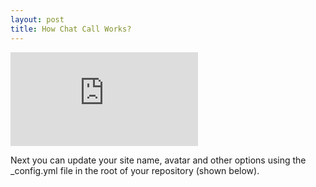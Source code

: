 ```yaml
---
layout: post
title: How Chat Call Works?
---
```


<div class="container">
  <iframe class="responsive-iframe" src="https://www.youtube.com/embed/SPFYDU5vOFo" title="YouTube video player" frameborder="0" allow="accelerometer;
      autoplay; clipboard-write; encrypted-media; gyroscope; picture-in-picture" allowfullscreen>
  </iframe>
</div>

Next you can update your site name, avatar and other options using the _config.yml file in the root of your repository (shown below).